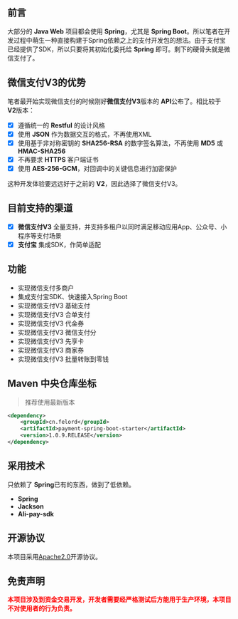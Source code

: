 ## 前言
大部分的 **Java Web** 项目都会使用 **Spring**，尤其是 **Spring Boot**。所以笔者在开发过程中萌生一种直接构建于Spring依赖之上的支付开发包的想法。由于支付宝已经提供了SDK，所以只要将其初始化委托给 **Spring** 即可。剩下的硬骨头就是微信支付了。

## 微信支付V3的优势

笔者最开始实现微信支付的时候刚好**微信支付V3**版本的 **API**公布了。相比较于 **V2**版本：

- [x] 遵循统一的 **Restful** 的设计风格
- [x] 使用 **JSON** 作为数据交互的格式，不再使用XML
- [x] 使用基于非对称密钥的 **SHA256-RSA** 的数字签名算法，不再使用 **MD5** 或 **HMAC-SHA256**
- [x] 不再要求 **HTTPS** 客户端证书
- [x] 使用 **AES-256-GCM**，对回调中的关键信息进行加密保护

这种开发体验要远远好于之前的 **V2**，因此选择了微信支付V3。

## 目前支持的渠道

- [x] **微信支付V3** 全量支持，并支持多租户以同时满足移动应用App、公众号、小程序等支付场景
- [x] **支付宝**  集成SDK，作简单适配

## 功能
- 实现微信支付多商户
- 集成支付宝SDK、快速接入Spring Boot
- 实现微信支付V3 基础支付
- 实现微信支付V3 合单支付
- 实现微信支付V3 代金券
- 实现微信支付V3 微信支付分
- 实现微信支付V3 先享卡
- 实现微信支付V3 商家券
- 实现微信支付V3 批量转账到零钱

## Maven 中央仓库坐标
> 推荐使用最新版本
```xml
<dependency>
    <groupId>cn.felord</groupId>
    <artifactId>payment-spring-boot-starter</artifactId>
    <version>1.0.9.RELEASE</version>
</dependency>
```
## 采用技术
只依赖了 **Spring**已有的东西，做到了低依赖。

- **Spring**
- **Jackson**
- **Ali-pay-sdk**

## 开源协议

本项目采用[Apache2.0](https://www.apache.org/licenses/LICENSE-2.0)开源协议。

## **免责声明**

**<span style="color:red;">本项目涉及到资金交易开发，开发者需要经严格测试后方能用于生产环境，本项目不对使用者的行为负责。</span>**